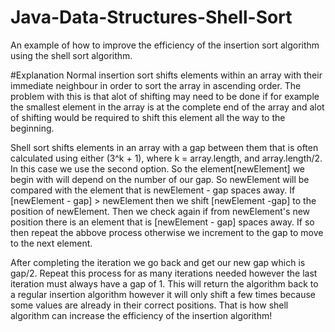 # Java-Data-Structures-Shell-Sort
An example of how to improve the efficiency of the insertion sort algorithm using the shell sort algorithm.

#Explanation
Normal insertion sort shifts elements within an array with their immediate neighbour in order to sort the array in ascending order. 
The problem with this is that alot of shifting may need to be done if for example the smallest element in the array is at the complete end
of the array and alot of shifting would be required to shift this element all the way to the beginning.

Shell sort shifts elements in an array with a gap between them that is often calculated using either (3^k + 1), where k = array.length, and 
array.length/2. In this case we use the second option. So the element[newElement] we begin with will depend on the number of our gap. So newElement 
will be compared with the element that is newElement - gap spaces away. If [newElement - gap] > newElement then we shift [newElement -gap] to
the position of newElement. Then we check again if from newElement's new position there is an element that is [newElement - gap] spaces away.
If so then repeat the abbove process otherwise we increment to the gap to move to the next element. 

After completing the iteration we go back and get our new gap which is gap/2. Repeat this process for as many iterations needed however the last 
iteration must always have a gap of 1. This will return the algorithm back to a regular insertion algorithm however it will only shift a few times
because some values are already in their correct positions. That is how shell algorithm can increase the efficiency of the insertion algorithm!

